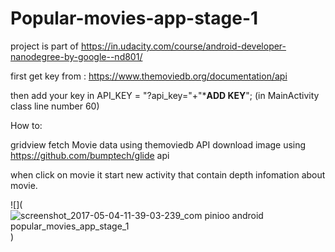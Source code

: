 # Popular-movies-app-stage-1
project is part of https://in.udacity.com/course/android-developer-nanodegree-by-google--nd801/

first get key from : https://www.themoviedb.org/documentation/api
       
then add your key in API_KEY = "?api_key="+"***ADD KEY**"; (in MainActivity class line number 60)

How to:

gridview fetch Movie data using themoviedb API
download image using https://github.com/bumptech/glide api

when click on movie it start new activity that contain depth infomation about movie.

![](![screenshot_2017-05-04-11-39-03-239_com pinioo android popular_movies_app_stage_1](https://cloud.githubusercontent.com/assets/19701880/25692374/aa7972ea-30bf-11e7-8b37-245813fa4c54.png))
